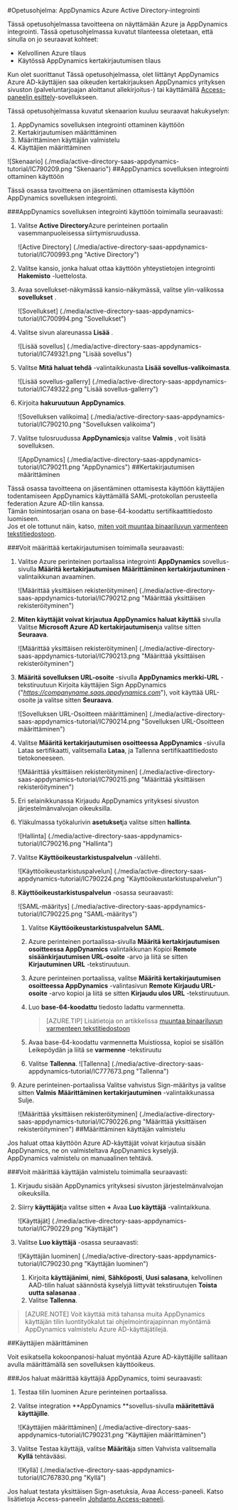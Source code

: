 <properties 
    pageTitle="Opetusohjelma: Azure Active Directory-integrointi AppDynamics | Microsoft Azure" 
    description="Opettele käyttämään AppDynamics Azure Active Directory-hakemistosta käyttöön kertakirjautumisen, automaattinen valmistelu ja lisää!" 
    services="active-directory" 
    authors="jeevansd"  
    documentationCenter="na" 
    manager="femila"/>
<tags 
    ms.service="active-directory" 
    ms.devlang="na" 
    ms.topic="article" 
    ms.tgt_pltfrm="na" 
    ms.workload="identity" 
    ms.date="09/29/2016" 
    ms.author="jeedes" />

#<a name="tutorial-azure-active-directory-integration-with-appdynamics"></a>Opetusohjelma: AppDynamics Azure Active Directory-integrointi

Tässä opetusohjelmassa tavoitteena on näyttämään Azure ja AppDynamics integrointi. Tässä opetusohjelmassa kuvatut tilanteessa oletetaan, että sinulla on jo seuraavat kohteet:

-   Kelvollinen Azure tilaus
-   Käytössä AppDynamics kertakirjautumisen tilaus

Kun olet suorittanut Tässä opetusohjelmassa, olet liittänyt AppDynamics Azure AD-käyttäjien saa oikeuden kertakirjauksen AppDynamics yrityksen sivuston (palveluntarjoajan aloittanut allekirjoitus-) tai käyttämällä [Access-paneelin esittely](active-directory-saas-access-panel-introduction.md)-sovellukseen.

Tässä opetusohjelmassa kuvatut skenaarion kuuluu seuraavat hakukyselyn:

1.  AppDynamics sovelluksen integrointi ottaminen käyttöön
2.  Kertakirjautumisen määrittäminen
3.  Määrittäminen käyttäjän valmistelu
4.  Käyttäjien määrittäminen

![Skenaario] (./media/active-directory-saas-appdynamics-tutorial/IC790209.png "Skenaario")
##<a name="enabling-the-application-integration-for-appdynamics"></a>AppDynamics sovelluksen integrointi ottaminen käyttöön

Tässä osassa tavoitteena on jäsentäminen ottamisesta käyttöön AppDynamics sovelluksen integrointi.

###<a name="to-enable-the-application-integration-for-appdynamics-perform-the-following-steps"></a>AppDynamics sovelluksen integrointi käyttöön toimimalla seuraavasti:

1.  Valitse **Active Directory**Azure perinteinen portaalin vasemmanpuoleisessa siirtymisruudussa.

    ![Active Directory] (./media/active-directory-saas-appdynamics-tutorial/IC700993.png "Active Directory")

2.  Valitse kansio, jonka haluat ottaa käyttöön yhteystietojen integrointi **Hakemisto** -luettelosta.

3.  Avaa sovellukset-näkymässä kansio-näkymässä, valitse ylin-valikossa **sovellukset** .

    ![Sovellukset] (./media/active-directory-saas-appdynamics-tutorial/IC700994.png "Sovellukset")

4.  Valitse sivun alareunassa **Lisää** .

    ![Lisää sovellus] (./media/active-directory-saas-appdynamics-tutorial/IC749321.png "Lisää sovellus")

5.  Valitse **Mitä haluat tehdä** -valintaikkunasta **Lisää sovellus-valikoimasta**.

    ![Lisää sovellus-gallerry] (./media/active-directory-saas-appdynamics-tutorial/IC749322.png "Lisää sovellus-gallerry")

6.  Kirjoita **hakuruutuun** **AppDynamics**.

    ![Sovelluksen valikoima] (./media/active-directory-saas-appdynamics-tutorial/IC790210.png "Sovelluksen valikoima")

7.  Valitse tulosruudussa **AppDynamics**ja valitse **Valmis** , voit lisätä sovelluksen.

    ![AppDynamics] (./media/active-directory-saas-appdynamics-tutorial/IC790211.png "AppDynamics")
##<a name="configuring-single-sign-on"></a>Kertakirjautumisen määrittäminen

Tässä osassa tavoitteena on jäsentäminen ottamisesta käyttöön käyttäjien todentamiseen AppDynamics käyttämällä SAML-protokollan perusteella federation Azure AD-tilin kanssa.  
Tämän toimintosarjan osana on base-64-koodattu sertifikaattitiedosto luomiseen.  
Jos et ole tottunut näin, katso, [miten voit muuntaa binaariluvun varmenteen tekstitiedostoon](http://youtu.be/PlgrzUZ-Y1o).

###<a name="to-configure-single-sign-on-perform-the-following-steps"></a>Voit määrittää kertakirjautumisen toimimalla seuraavasti:

1.  Valitse Azure perinteinen portaalissa integrointi **AppDynamics** sovellus-sivulla **Määritä kertakirjautumisen** **Määrittäminen kertakirjautuminen** -valintaikkunan avaaminen.

    ![Määrittää yksittäisen rekisteröityminen] (./media/active-directory-saas-appdynamics-tutorial/IC790212.png "Määrittää yksittäisen rekisteröityminen")

2.  **Miten käyttäjät voivat kirjautua AppDynamics haluat käyttää** sivulla Valitse **Microsoft Azure AD kertakirjautumisen**ja valitse sitten **Seuraava**.

    ![Määrittää yksittäisen rekisteröityminen] (./media/active-directory-saas-appdynamics-tutorial/IC790213.png "Määrittää yksittäisen rekisteröityminen")

3.  **Määritä sovelluksen URL-osoite** -sivulla **AppDynamics merkki-URL** -tekstiruutuun Kirjoita käyttäjien Sign AppDynamics ("*https://companyname.saas.appdynamics.com*"), voit käyttää URL-osoite ja valitse sitten **Seuraava**.

    ![Sovelluksen URL-Osoitteen määrittäminen] (./media/active-directory-saas-appdynamics-tutorial/IC790214.png "Sovelluksen URL-Osoitteen määrittäminen")

4.  Valitse **Määritä kertakirjautumisen osoitteessa AppDynamics** -sivulla Lataa sertifikaatti, valitsemalla **Lataa**, ja Tallenna sertifikaattitiedosto tietokoneeseen.

    ![Määrittää yksittäisen rekisteröityminen] (./media/active-directory-saas-appdynamics-tutorial/IC790215.png "Määrittää yksittäisen rekisteröityminen")

5.  Eri selainikkunassa Kirjaudu AppDynamics yrityksesi sivuston järjestelmänvalvojan oikeuksilla.

6.  Yläkulmassa työkalurivin **asetukset**ja valitse sitten **hallinta**.

    ![Hallinta] (./media/active-directory-saas-appdynamics-tutorial/IC790216.png "Hallinta")

7.  Valitse **Käyttöoikeustarkistuspalvelun** -välilehti.

    ![Käyttöoikeustarkistuspalvelun] (./media/active-directory-saas-appdynamics-tutorial/IC790224.png "Käyttöoikeustarkistuspalvelun")

8.  **Käyttöoikeustarkistuspalvelun** -osassa seuraavasti:

    ![SAML-määritys] (./media/active-directory-saas-appdynamics-tutorial/IC790225.png "SAML-määritys")

    1.  Valitse **Käyttöoikeustarkistuspalvelun** **SAML**.
    2.  Azure perinteinen portaalissa-sivulla **Määritä kertakirjautumisen osoitteessa AppDynamics** valintaikkunan Kopioi **Remote sisäänkirjautumisen URL-osoite** -arvo ja liitä se sitten **Kirjautuminen URL** -tekstiruutuun.
    3.  Azure perinteinen portaalissa, valitse **Määritä kertakirjautumisen osoitteessa AppDynamics** -valintasivun **Remote Kirjaudu URL-osoite** -arvo kopioi ja liitä se sitten **Kirjaudu ulos URL** -tekstiruutuun.
    4.  Luo **base-64-koodattu** tiedosto ladattu varmennetta.  

        >[AZURE.TIP] Lisätietoja on artikkelissa [muuntaa binaariluvun varmenteen tekstitiedostoon](http://youtu.be/PlgrzUZ-Y1o)

    5.  Avaa base-64-koodattu varmennetta Muistiossa, kopioi se sisällön Leikepöydän ja liitä se **varmenne** -tekstiruutu
    6.  Valitse **Tallenna**.
        ![Tallenna] (./media/active-directory-saas-appdynamics-tutorial/IC777673.png "Tallenna")

9.  Azure perinteinen-portaalissa Valitse vahvistus Sign-määritys ja valitse sitten **Valmis** **Määrittäminen kertakirjautuminen** -valintaikkunassa Sulje.

    ![Määrittää yksittäisen rekisteröityminen] (./media/active-directory-saas-appdynamics-tutorial/IC790226.png "Määrittää yksittäisen rekisteröityminen")
##<a name="configuring-user-provisioning"></a>Määrittäminen käyttäjän valmistelu

Jos haluat ottaa käyttöön Azure AD-käyttäjät voivat kirjautua sisään AppDynamics, ne on valmisteltava AppDynamics kyselyjä.  
AppDynamics valmistelu on manuaalinen tehtävä.

###<a name="to-configure-user-provisioning-perform-the-following-steps"></a>Voit määrittää käyttäjän valmistelu toimimalla seuraavasti:

1.  Kirjaudu sisään AppDynamics yrityksesi sivuston järjestelmänvalvojan oikeuksilla.

2.  Siirry **käyttäjät**ja valitse sitten **+** Avaa **Luo käyttäjä** -valintaikkuna.

    ![Käyttäjät] (./media/active-directory-saas-appdynamics-tutorial/IC790229.png "Käyttäjät")

3.  Valitse **Luo käyttäjä** -osassa seuraavasti:

    ![Käyttäjän luominen] (./media/active-directory-saas-appdynamics-tutorial/IC790230.png "Käyttäjän luominen")

    1.  Kirjoita **käyttäjänimi**, **nimi**, **Sähköposti**, **Uusi salasana**, kelvollinen AAD-tilin haluat säännöstä kyselyjä liittyvät tekstiruutujen **Toista uutta salasanaa** .
    2.  Valitse **Tallenna**.

>[AZURE.NOTE] Voit käyttää mitä tahansa muita AppDynamics käyttäjän tilin luontityökalut tai ohjelmointirajapinnan myöntämä AppDynamics valmistelu Azure AD-käyttäjätilejä.

##<a name="assigning-users"></a>Käyttäjien määrittäminen

Voit esikatsella kokoonpanosi-haluat myöntää Azure AD-käyttäjille sallitaan avulla määrittämällä sen sovelluksen käyttöoikeus.

###<a name="to-assign-users-to-appdynamics-perform-the-following-steps"></a>Jos haluat määrittää käyttäjiä AppDynamics, toimi seuraavasti:

1.  Testaa tilin luominen Azure perinteinen portaalissa.

2.  Valitse integration **AppDynamics **sovellus-sivulla **määritettävä käyttäjille**.

    ![Käyttäjien määrittäminen] (./media/active-directory-saas-appdynamics-tutorial/IC790231.png "Käyttäjien määrittäminen")

3.  Valitse Testaa käyttäjä, valitse **Määritä**ja sitten Vahvista valitsemalla **Kyllä** tehtävääsi.

    ![Kyllä] (./media/active-directory-saas-appdynamics-tutorial/IC767830.png "Kyllä")

Jos haluat testata yksittäisen Sign-asetuksia, Avaa Access-paneeli. Katso lisätietoja Access-paneelin [Johdanto Access-paneeli](active-directory-saas-access-panel-introduction.md).

